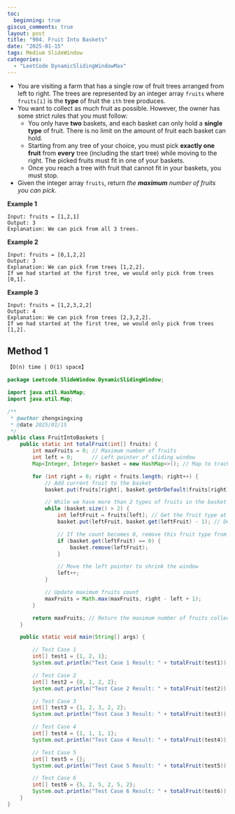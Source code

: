 ```yaml
---
toc:
  beginning: true
giscus_comments: true
layout: post
title: "904. Fruit Into Baskets"
date: "2025-01-15"
tags: Medium SlideWindow
categories:
  - "LeetCode DynamicSlidingWindowMax"
---
```



- You are visiting a farm that has a single row of fruit trees arranged from left to right. The trees are represented by an integer array `fruits` where `fruits[i]` is the **type** of fruit the `ith` tree produces.
- You want to collect as much fruit as possible. However, the owner has some strict rules that you must follow:
  - You only have **two** baskets, and each basket can only hold a **single type** of fruit. There is no limit on the amount of fruit each basket can hold.
  - Starting from any tree of your choice, you must pick **exactly one fruit** from **every** tree (including the start tree) while moving to the right. The picked fruits must fit in one of your baskets.
  - Once you reach a tree with fruit that cannot fit in your baskets, you must stop.
- Given the integer array `fruits`, return *the **maximum** number of fruits you can pick*.

**Example 1**

```
Input: fruits = [1,2,1]
Output: 3
Explanation: We can pick from all 3 trees.
```

**Example 2**

```
Input: fruits = [0,1,2,2]
Output: 3
Explanation: We can pick from trees [1,2,2].
If we had started at the first tree, we would only pick from trees [0,1].
```

**Example 3**

```
Input: fruits = [1,2,3,2,2]
Output: 4
Explanation: We can pick from trees [2,3,2,2].
If we had started at the first tree, we would only pick from trees [1,2].
```

## Method 1

```tex
【O(n) time | O(1) space】
```

```java
package Leetcode.SlideWindow.DynamicSlidingWindow;

import java.util.HashMap;
import java.util.Map;

/**
 * @author zhengxingxing
 * @date 2025/01/15
 */
public class FruitIntoBaskets {
    public static int totalFruit(int[] fruits) {
        int maxFruits = 0; // Maximum number of fruits
        int left = 0;      // Left pointer of sliding window
        Map<Integer, Integer> basket = new HashMap<>(); // Map to track fruit types and their counts

        for (int right = 0; right < fruits.length; right++) {
            // Add current fruit to the basket
            basket.put(fruits[right], basket.getOrDefault(fruits[right], 0) + 1);

            // While we have more than 2 types of fruits in the basket
            while (basket.size() > 2) {
                int leftFruit = fruits[left]; // Get the fruit type at the left pointer
                basket.put(leftFruit, basket.get(leftFruit) - 1); // Decrease the count of that fruit

                // If the count becomes 0, remove this fruit type from the basket
                if (basket.get(leftFruit) == 0) {
                    basket.remove(leftFruit);
                }

                // Move the left pointer to shrink the window
                left++;
            }

            // Update maximum fruits count
            maxFruits = Math.max(maxFruits, right - left + 1);
        }

        return maxFruits; // Return the maximum number of fruits collected
    }

    public static void main(String[] args) {

        // Test Case 1
        int[] test1 = {1, 2, 1};
        System.out.println("Test Case 1 Result: " + totalFruit(test1)); // Expected: 3

        // Test Case 2
        int[] test2 = {0, 1, 2, 2};
        System.out.println("Test Case 2 Result: " + totalFruit(test2)); // Expected: 3

        // Test Case 3
        int[] test3 = {1, 2, 3, 2, 2};
        System.out.println("Test Case 3 Result: " + totalFruit(test3)); // Expected: 4

        // Test Case 4
        int[] test4 = {1, 1, 1, 1};
        System.out.println("Test Case 4 Result: " + totalFruit(test4)); // Expected: 4

        // Test Case 5
        int[] test5 = {};
        System.out.println("Test Case 5 Result: " + totalFruit(test5)); // Expected: 0

        // Test Case 6
        int[] test6 = {5, 2, 5, 2, 5, 2};
        System.out.println("Test Case 6 Result: " + totalFruit(test6)); // Expected: 6
    }
}

```





